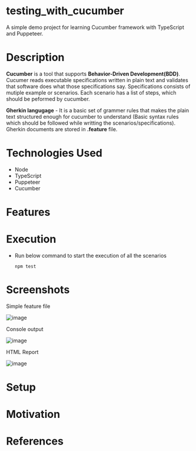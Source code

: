 # testing_with_cucumber
A simple demo project for learning Cucumber framework with TypeScript and Puppeteer.

# Description
**Cucumber** is a tool that supports **Behavior-Driven Development(BDD)**.
Cucumer reads executable specifications written in plain text and validates that software does what those specifications say. Specifications consists of mutiple example or scenarios. Each scenario has a list of steps, which should be peformed by cucumber.

**Gherkin langugage** - It is a basic set of grammer rules that makes the plain text structured enough for cucumber to understand (Basic syntax rules which should be followed while writting the scenarios/specifications). Gherkin documents are stored in **.feature** file.

# Technologies Used
* Node
* TypeScript
* Puppeteer
* Cucumber

# Features

# Execution
- Run below command to start the execution of all the scenarios

  `npm test`
  

# Screenshots
Simple feature file

![image](https://user-images.githubusercontent.com/47020813/193572257-0f102ec6-7d24-4ee2-991f-d5173b58885a.png)

Console output

![image](https://user-images.githubusercontent.com/47020813/193571927-7738a22b-6492-44d1-8fa5-108b435e58cd.png)

HTML Report

![image](https://user-images.githubusercontent.com/47020813/193571993-e43deab5-41c5-45d4-a3e4-7422847f3116.png)



# Setup

# Motivation


# References




